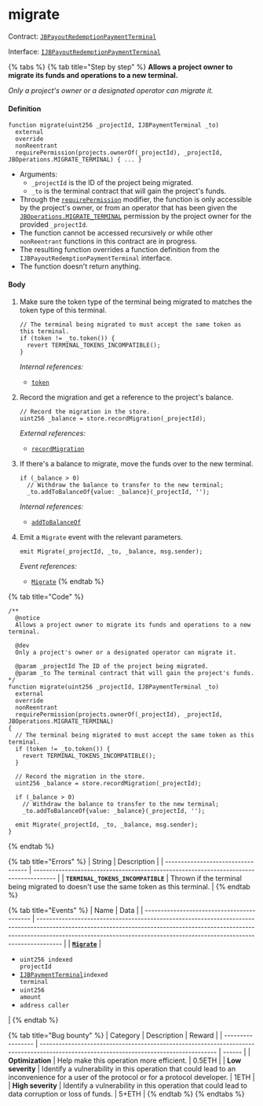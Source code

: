 # migrate

Contract: [`JBPayoutRedemptionPaymentTerminal`](../)​‌

Interface: [`IJBPayoutRedemptionPaymentTerminal`](../../../../interfaces/ijbpayoutredemptionpaymentterminal.md)

{% tabs %}
{% tab title="Step by step" %}
**Allows a project owner to migrate its funds and operations to a new terminal.**

_Only a project's owner or a designated operator can migrate it._

#### Definition

```solidity
function migrate(uint256 _projectId, IJBPaymentTerminal _to)
  external
  override
  nonReentrant
  requirePermission(projects.ownerOf(_projectId), _projectId, JBOperations.MIGRATE_TERMINAL) { ... }
```

* Arguments:
  * `_projectId` is the ID of the project being migrated.
  * `_to` is the terminal contract that will gain the project's funds.
* Through the [`requirePermission`](../../../or-abstract/jboperatable/modifiers/requirepermission.md) modifier, the function is only accessible by the project's owner, or from an operator that has been given the [`JBOperations.MIGRATE_TERMINAL`](../../../libraries/jboperations.md) permission by the project owner for the provided `_projectId`.
* The function cannot be accessed recursively or while other `nonReentrant` functions in this contract are in progress.
* The resulting function overrides a function definition from the `IJBPayoutRedemptionPaymentTerminal` interface.
* The function doesn't return anything.

#### Body

1.  Make sure the token type of the terminal being migrated to matches the token type of this terminal.

    ```solidity
    // The terminal being migrated to must accept the same token as this terminal.
    if (token != _to.token()) {
      revert TERMINAL_TOKENS_INCOMPATIBLE();
    }
    ```

    _Internal references:_

    * [`token`](../properties/token.md)
2.  Record the migration and get a reference to the project's balance.

    ```solidity
    // Record the migration in the store.
    uint256 _balance = store.recordMigration(_projectId);
    ```

    _External references:_

    * [`recordMigration`](../../jbpaymentterminalstore/write/recordmigration.md)
3.  If there's a balance to migrate, move the funds over to the new terminal.

    ```solidity
    if (_balance > 0)
      // Withdraw the balance to transfer to the new terminal;
      _to.addToBalanceOf{value: _balance}(_projectId, '');
    ```

    _Internal references:_

    * [`addToBalanceOf`](addtobalanceof.md)
4.  Emit a `Migrate` event with the relevant parameters.

    ```solidity
    emit Migrate(_projectId, _to, _balance, msg.sender);
    ```

    _Event references:_

    * [`Migrate`](../events/migrate.md)
{% endtab %}

{% tab title="Code" %}
```solidity
/**
  @notice
  Allows a project owner to migrate its funds and operations to a new terminal.

  @dev
  Only a project's owner or a designated operator can migrate it.

  @param _projectId The ID of the project being migrated.
  @param _to The terminal contract that will gain the project's funds.
*/
function migrate(uint256 _projectId, IJBPaymentTerminal _to)
  external
  override
  nonReentrant
  requirePermission(projects.ownerOf(_projectId), _projectId, JBOperations.MIGRATE_TERMINAL)
{
  // The terminal being migrated to must accept the same token as this terminal.
  if (token != _to.token()) {
    revert TERMINAL_TOKENS_INCOMPATIBLE();
  }

  // Record the migration in the store.
  uint256 _balance = store.recordMigration(_projectId);

  if (_balance > 0)
    // Withdraw the balance to transfer to the new terminal;
    _to.addToBalanceOf{value: _balance}(_projectId, '');

  emit Migrate(_projectId, _to, _balance, msg.sender);
}
```
{% endtab %}

{% tab title="Errors" %}
| String                             | Description                                                                           |
| ---------------------------------- | ------------------------------------------------------------------------------------- |
| **`TERMINAL_TOKENS_INCOMPATIBLE`** | Thrown if the terminal being migrated to doesn't use the same token as this terminal. |
{% endtab %}

{% tab title="Events" %}
| Name                                       | Data                                                                                                                                                                                                                                               |
| ------------------------------------------ | -------------------------------------------------------------------------------------------------------------------------------------------------------------------------------------------------------------------------------------------------- |
| [**`Migrate`**](../events/addtobalance.md) | <ul><li><code>uint256 indexed projectId</code></li><li><a href="../../../../interfaces/ijbpaymentterminal.md"><code>IJBPaymentTerminal</code></a><code>indexed terminal</code></li><li><code>uint256 amount</code></li><li><code>address caller</code></li></ul> |
{% endtab %}

{% tab title="Bug bounty" %}
| Category          | Description                                                                                                                            | Reward |
| ----------------- | -------------------------------------------------------------------------------------------------------------------------------------- | ------ |
| **Optimization**  | Help make this operation more efficient.                                                                                               | 0.5ETH |
| **Low severity**  | Identify a vulnerability in this operation that could lead to an inconvenience for a user of the protocol or for a protocol developer. | 1ETH   |
| **High severity** | Identify a vulnerability in this operation that could lead to data corruption or loss of funds.                                        | 5+ETH  |
{% endtab %}
{% endtabs %}
